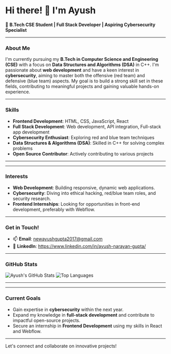 # Hi there! 👋 I'm Ayush

🚀 **B.Tech CSE Student | Full Stack Developer | Aspiring Cybersecurity Specialist**

---

### About Me
I'm currently pursuing my **B.Tech in Computer Science and Engineering (CSE)** with a focus on **Data Structures and Algorithms (DSA)** in C++. I'm passionate about **web development** and have a keen interest in **cybersecurity**, aiming to master both the offensive (red team) and defensive (blue team) aspects. My goal is to build a strong skill set in these fields, contributing to meaningful projects and gaining valuable hands-on experience.

---

### Skills
- **Frontend Development**: HTML, CSS, JavaScript, React
- **Full Stack Development**: Web development, API integration, Full-stack app development
- **Cybersecurity Enthusiast**: Exploring red and blue team techniques
- **Data Structures & Algorithms (DSA)**: Skilled in C++ for solving complex problems
- **Open Source Contributor**: Actively contributing to various projects

---

<!-- ### Projects
- **[Portfolio Website](https://your-portfolio-link.com)**: Showcasing my development skills and projects.
- **AI-Based Summarizer and Research Helper**: Currently developing a web app that leverages AI to assist with summarizing and research tasks.
- **Hackathon Projects**: Participated in multiple hackathons, including a recent one on PM Vishwakarma themes.
-->

---

### Interests
- **Web Development**: Building responsive, dynamic web applications.
- **Cybersecurity**: Diving into ethical hacking, red/blue team roles, and security research.
- **Frontend Internships**: Looking for opportunities in front-end development, preferably with Webflow.

---

### Get in Touch!
- 📫 **Email**: newayushgupta2017@gmail.com
- 💼 **LinkedIn**: https://www.linkedin.com/in/ayush-narayan-gupta/
<!-- - 🌐 **Portfolio**: [Your Portfolio Link](https://your-portfolio-link.com) -->

---

### GitHub Stats
![Ayush's GitHub Stats](https://github-readme-stats.vercel.app/api?username=ayush16110&show_icons=true&theme=radical)
![Top Languages](https://github-readme-stats.vercel.app/api/top-langs/?username=ayush16110&layout=compact&theme=radical)


---

<!-- ### Featured Projects
Here are some visuals from my recent projects:

#### Portfolio Website
![Portfolio Website Screenshot](https://your-image-link.com/portfolio-screenshot)

#### AI-Based Summarizer and Research Helper
![AI-Based Summarizer Screenshot](https://your-image-link.com/ai-summarizer-screenshot)
-->

---

### Current Goals
- Gain expertise in **cybersecurity** within the next year.
- Expand my knowledge in **full-stack development** and contribute to impactful open-source projects.
- Secure an internship in **Frontend Development** using my skills in React and Webflow.

---

Let's connect and collaborate on innovative projects!
